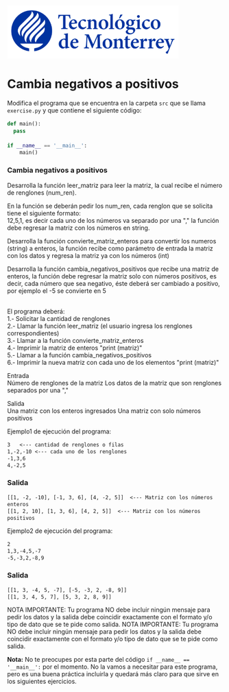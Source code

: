 ![Tec de Monterrey](../../images/logotecmty.png)
# Cambia negativos a positivos

Modifica el programa que se encuentra en la carpeta `src` que se llama `exercise.py` y que contiene el siguiente código:

```python
def main():  
  pass

if __name__ == '__main__':
    main()
```

<h3>Cambia negativos a positivos</h3>
Desarrolla la función leer_matriz para leer la matriz, la cual recibe el número de renglones (num_ren). <br>

En la función se deberán pedir los num_ren, cada renglon que se solicita tiene el siguiente formato: <br>
12,5,1, es decir cada uno de los números va separado por una "," 
la función debe regresar la matriz con los números en string.<br> 

Desarrolla la función convierte_matriz_enteros para convertir los numeros (string) a enteros, la función recibe como parámetro de entrada la matriz con los datos y regresa la matriz ya con los números (int)<br>

Desarrolla la función cambia_negativos_positivos que recibe una matriz de enteros, la función debe regresar la matriz solo con números positivos, es decir, cada número que sea negativo, éste deberá ser cambiado a positivo, por ejemplo el -5 se convierte en 5 <br><br>

El programa deberá: <br>
1.- Solicitar la cantidad de renglones<br>
2.- Llamar la función leer_matriz  (el usuario ingresa los renglones correspondientes)<br>
3.- Llamar a la función convierte_matriz_enteros <br>
4.- Imprimir la matriz de enteros "print (matriz)" <br>
5.- Llamar a la función cambia_negativos_positivos <br>
6.- Imprimir la nueva matriz con cada uno de los elementos "print (matriz)" <br>



Entrada <br>
Número de renglones de la matriz
Los datos de la matriz que son renglones separados por una "," 

Salida<br>
Una matriz con los enteros ingresados
Una matriz con solo números positivos

Ejemplo1 de ejecución del programa:<br>
```
3   <--- cantidad de renglones o filas 
1,-2,-10 <--- cada uno de los renglones
-1,3,6
4,-2,5
```
### Salida
```      
[[1, -2, -10], [-1, 3, 6], [4, -2, 5]]  <--- Matriz con los números enteros
[[1, 2, 10], [1, 3, 6], [4, 2, 5]]  <--- Matriz con los números positivos 
```

Ejemplo2 de ejecución del programa:<br>
```
2
1,3,-4,5,-7
-5,-3,2,-8,9
```
### Salida
```      
[[1, 3, -4, 5, -7], [-5, -3, 2, -8, 9]]
[[1, 3, 4, 5, 7], [5, 3, 2, 8, 9]]
```

NOTA IMPORTANTE: Tu programa NO debe incluir ningún mensaje para pedir los datos y la salida debe coincidir exactamente con el formato y/o tipo de dato que se te pide como salida.
NOTA IMPORTANTE: Tu programa NO debe incluir ningún mensaje para pedir los datos y la salida debe coincidir exactamente con el formato y/o tipo de dato que se te pide como salida.

**Nota:** No te preocupes por esta parte del código `if __name__ == '__main__':` por el momento. No la vamos a necesitar para este programa, pero es una buena práctica incluirla y quedará más claro para que sirve en los siguientes ejercicios.

